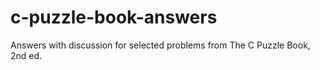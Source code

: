 # c-puzzle-book-answers
Answers with discussion for selected problems from The C Puzzle Book, 2nd ed.

